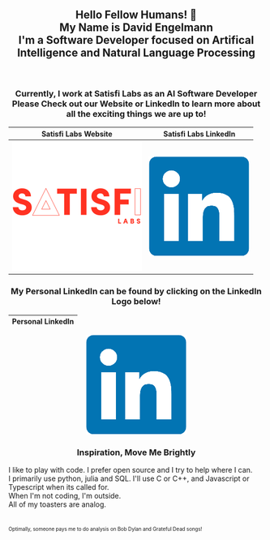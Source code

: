 <!-- Beg, steal, or borrow - Two nickels or a dime to call me on the phone -->
<h2 align='center'>Hello Fellow Humans! 👋<br>My Name is David Engelmann<br>I'm a Software Developer focused on Artifical Intelligence and Natural Language Processing</h2>
<br>
<!-- Can't git no SATISFaction -->
<h3 align='center'>Currently, I work at Satisfi Labs as an AI Software Developer<br>Please Check out our Website or LinkedIn to learn more about all the exciting things we are up to!</h3>

<div align='center'>
  
Satisfi Labs Website       |  Satisfi Labs LinkedIn
:-------------------------:|:-------------------------:
[![satisfi logo](https://github.com/david-engelmann/david-engelmann/blob/9f9eaa33fe7d2a1f94c03532f876e5019f47c420/assets/logo%20satisfi.png)](https://satisfilabs.com/) |  [![satisfi linkedin](https://github.com/david-engelmann/david-engelmann/blob/042ff398c8e5fa7cb5b623b27b02f96a9c4a25f6/assets/LinkedIn_logo_initials.png)](https://www.linkedin.com/company/satisfi-labs)

</div>

<!-- Sometimes we live no particular way but our own -->
<h3 align='center'>My Personal LinkedIn can be found by clicking on the LinkedIn Logo below!</h3>

<div align='center'>

Personal LinkedIn       |
:-------------------------:|
[![personal linkedin](https://github.com/david-engelmann/david-engelmann/blob/042ff398c8e5fa7cb5b623b27b02f96a9c4a25f6/assets/LinkedIn_logo_initials.png)](https://www.linkedin.com/in/david-engelmann-217817110)

</div>

<h3 align='center'>Inspiration, Move Me Brightly</h3>
<p>
I like to play with code. I prefer open source and I try to help where I can. 
<br>  
I primarily use python, julia and SQL. I'll use C or C++, and Javascript or Typescript when its called for. 
<br>
When I'm not coding, I'm outside.
<br>
All of my toasters are analog. 
</p>
<br>
<sub><sup>Optimally, someone pays me to do analysis on Bob Dylan and Grateful Dead songs!</sup></sub>
